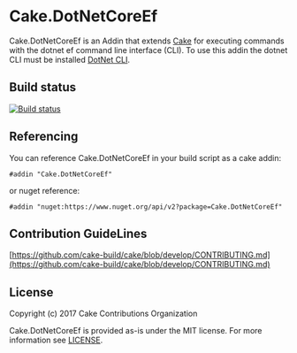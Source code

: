 # Cake.DotNetCoreEf

Cake.DotNetCoreEf is an Addin that extends [Cake](http://cakebuild.net/) for executing commands with the dotnet ef command line interface (CLI). To use this addin the dotnet CLI must be installed [DotNet CLI](https://www.microsoft.com/net/core#windowscmd).

## Build status 

[![Build status](https://ci.appveyor.com/api/projects/status/fyk64dwsp69pis7i?retina=true)](https://ci.appveyor.com/project/cakecontrib/cake-dotnetcoreef)

## Referencing

You can reference Cake.DotNetCoreEf in your build script as a cake addin:
```cake
#addin "Cake.DotNetCoreEf"
```  

or nuget reference:

```cake
#addin "nuget:https://www.nuget.org/api/v2?package=Cake.DotNetCoreEf"
```

## Contribution GuideLines

[https://github.com/cake-build/cake/blob/develop/CONTRIBUTING.md](https://github.com/cake-build/cake/blob/develop/CONTRIBUTING.md)

## License

Copyright (c) 2017 Cake Contributions Organization  

Cake.DotNetCoreEf is provided as-is under the MIT license. For more information see [LICENSE](https://github.com/cake-contrib/Cake.DotNetCoreEf/blob/master/LICENSE).
